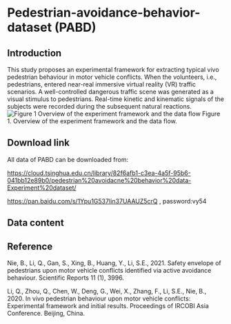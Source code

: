 # Pedestrian-avoidance-behavior-dataset (PABD)
## Introduction
This study proposes an experimental framework for extracting typical vivo pedestrian behaviour in motor vehicle conflicts. When the volunteers, i.e., pedestrians, entered near-real immersive virtual reality (VR) traffic scenarios. A well-controlled dangerous traffic scene was generated as a visual stimulus to pedestrians. Real-time kinetic and kinematic signals of the subjects were recorded during the subsequent natural reactions. 
![Figure 1  Overview of the experiment framework and the data flow](https://user-images.githubusercontent.com/63484220/114961249-3dddd600-9e9b-11eb-9237-0878c5baf1c8.jpg)
Figure 1. Overview of the experiment framework and the data flow.
## Download link
All data of PABD can be downloaded from:

https://cloud.tsinghua.edu.cn/library/82f6afb1-c3ea-4a5f-95b6-041bb12e89b0/pedestrian%20avoidacne%20behavior%20data-Experiment%20dataset/

https://pan.baidu.com/s/1Ypu1G537Iin37UAAUZ5crQ , password:vy54

## Data content

## Reference
Nie, B., Li, Q., Gan, S., Xing, B., Huang, Y., Li, S.E., 2021. Safety envelope of pedestrians upon motor vehicle conflicts identified via active avoidance behaviour. Scientific Reports 11 (1), 3996.

Li, Q., Zhou, Q., Chen, W., Deng, G., Wei, X., Zhang, F., Li, S.E., Nie, B., 2020. In vivo pedestrian behaviour upon motor vehicle conflicts: Experimental framework and initial results. Proceedings of IRCOBI Asia Conference. Beijing, China.

